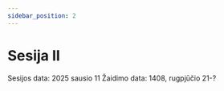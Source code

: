 ```yaml
---
sidebar_position: 2
---
```


# Sesija II


Sesijos data: 2025 sausio 11
Žaidimo data: 1408, rugpjūčio 21-?

